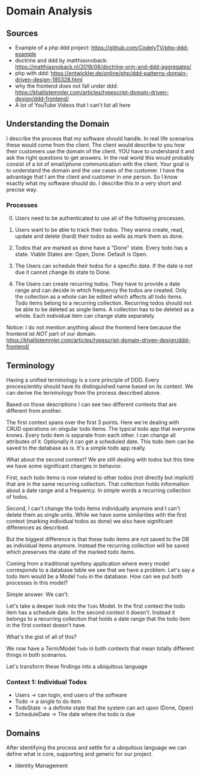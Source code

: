 # Domain Analysis

## Sources

* Example of a php ddd project: https://github.com/CodelyTV/php-ddd-example
* doctrine and ddd by matthiasnoback: https://matthiasnoback.nl/2018/06/doctrine-orm-and-ddd-aggregates/
* php with ddd: https://entwickler.de/online/php/ddd-patterns-domain-driven-design-185328.html
* why the frontend does not fall under ddd: https://khalilstemmler.com/articles/typescript-domain-driven-design/ddd-frontend/
* A lot of YouTube Videos that I can't list all here

## Understanding the Domain

I describe the process that my software should handle. In real life scenarios these would come from the client. The client would describe to you how their customers use the domain of the client. YOU have to understand it and ask the right questions to get answers. In the real world this would probably consist of a lot of email/phone communication with the client. Your goal is to understand the domain and the use cases of the customer. I have the advantage that I am the client and customer in one person. So I know exactly what my software should do. I describe this in a very short and precise way.

### Processes

0. Users need to be authenticated to use all of the following processes.

1. Users want to be able to track their todos. They wanna create, read, update and delete (hard) their todos as wells as mark them as done. 

2. Todos that are marked as done have a "Done" state. Every todo has a state. Viable States are: Open, Done. Default is Open. 

3. The Users can schedule their todos for a specific date. If the date is not due it cannot change its state to Done.

4. The Users can create recurring todos. They have to provide a date range and can decide in which frequency the todos are created. Only the collection as a whole can be edited which affects all todo items. Todo items belong to a recurring collection. Recurring todos should not be able to be deleted as single items. A collection has to be deleted as a whole. Each individual item can change state separately.

Notice: I do not mention anything about the frontend here because the frontend ist *NOT* part of our domain. https://khalilstemmler.com/articles/typescript-domain-driven-design/ddd-frontend/

## Terminology

Having a unified terminology is a core principle of DDD. Every process/entity should have its distinguished name based on its context. We can derive the terminology from the process described above.

Based on those descriptions I can see two different contexts that are different from another. 

The first context spans over the first 3 points. Here we're dealing with CRUD operations on singular todo items. The typical todo app that everyone knows. Every todo item is separate from each other. I can change all attributes of it. Optionally it can get a scheduled date. This todo item can be saved to the database as is. It's a simple todo app really.

What about the second context? We are still dealing with todos but this time we have some significant changes in behavior. 

First, each todo items is now related to other todos (not directly but implicit) that are in the same recurring collection. That collection holds information about a date range and a frequency. In simple words a recurring collection of todos. 

Second, I can't change the todo items individually anymore and I can't delete them as single units. While we have some similarities with the first context (marking individual todos as done) we also have significant differences as described. 

But the biggest difference is that these todo items are not saved to the DB as individual items anymore. Instead the recurring collection will be saved which preserves the state of the marked todo items.

Coming from a traditional symfony application where every model corresponds to a database table we see that we have a problem. Let's say a todo item would be a Model `Todo` in the database. How can we put both processes in this model? 

Simple answer: We can't. 

Let's take a deeper look into the `Todo` Model. In the first context the todo item has a schedule date. In the second context it doesn't. Instead it belongs to a recurring collection that holds a date range that the todo item in the first context doesn't have. 

What's the gist of all of this? 

We now have a Term/Model `Todo` in both contexts that mean totally different things in both scenarios.

Let's transform these findings into a ubiquitous language

### Context 1: Individual Todos

* Users -> can login, end users of the software
* Todo -> a single to do item
* TodoState -> a definite state that the system can act upon (Done, Open)
* ScheduleDate -> The date where the todo is due


## Domains

After identifying the process and settle for a ubiquitous language we can define what is core, supporting and generic for our project.

* Identity Management 